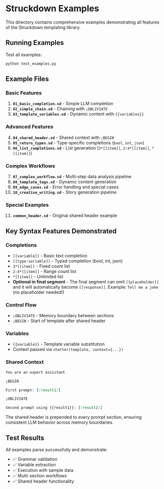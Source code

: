 # Struckdown Examples

This directory contains comprehensive examples demonstrating all features of the Struckdown templating library.

## Running Examples

Test all examples:
```bash
python test_examples.py
```

## Example Files

### Basic Features

1. **`01_basic_completion.sd`** - Simple LLM completion
2. **`02_simple_chain.sd`** - Chaining with `¡OBLIVIATE`
3. **`03_template_variables.sd`** - Dynamic content with `{{variables}}`

### Advanced Features

4. **`04_shared_header.sd`** - Shared context with `¡BEGIN`
5. **`05_return_types.sd`** - Type-specific completions (`bool`, `int`, `json`)
6. **`06_list_completions.sd`** - List generation (`3*[[item]]`, `2:4*[[item]]`, `*[[item]]`)

### Complex Workflows

7. **`07_complex_workflow.sd`** - Multi-step data analysis pipeline
8. **`08_template_tags.sd`** - Dynamic content generation
9. **`09_edge_cases.sd`** - Error handling and special cases
10. **`10_creative_writing.sd`** - Story generation pipeline

### Special Examples

11. **`common_header.sd`** - Original shared header example

## Key Syntax Features Demonstrated

### Completions
- `[[variable]]` - Basic text completion
- `[[type:variable]]` - Typed completion (bool, int, json)
- `3*[[item]]` - Fixed count list
- `2:4*[[item]]` - Range count list
- `*[[item]]` - Unlimited list
- **Optional in final segment** - The final segment can omit `[[placeholder]]` and it will automatically become `[[response]]`. Example: `Tell me a joke` (no placeholder needed!)

### Control Flow
- `¡OBLIVIATE` - Memory boundary between sections
- `¡BEGIN` - Start of template after shared header

### Variables
- `{{variable}}` - Template variable substitution
- Context passed via `chatter(template, context={...})`

### Shared Context
```markdown
You are an expert assistant

¡BEGIN

First prompt: [[result1]]

¡OBLIVIATE

Second prompt using {{result1}}: [[result2]]
```

The shared header is prepended to every prompt section, ensuring consistent LLM behavior across memory boundaries.

## Test Results

All examples parse successfully and demonstrate:
- ✅ Grammar validation
- ✅ Variable extraction  
- ✅ Execution with sample data
- ✅ Multi-section workflows
- ✅ Shared header functionality